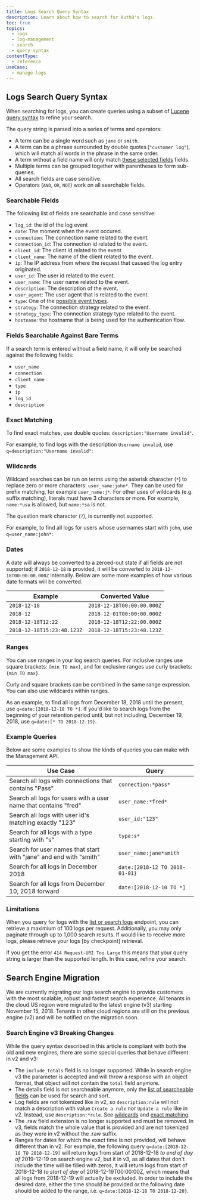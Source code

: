 ```yaml
---
title: Logs Search Query Syntax
description: Learn about how to search for Auth0's logs.
toc: true
topics:
  - logs
  - log-management
  - search
  - query-syntax
contentType:
  - reference
useCase:
  - manage-logs
---
```


## Logs Search Query Syntax

When searching for logs, you can create queries using a subset of [Lucene query syntax](http://www.lucenetutorial.com/lucene-query-syntax.html) to refine your search.

The query string is parsed into a series of terms and operators:

* A term can be a single word such as `jane` or `smith`.
* A term can be a phrase surrounded by double quotes (`"customer log"`), which will match all words in the phrase in the same order.
* A term without a field name will only match [these selected fields](/logs/query-syntax#fields-searchable-against-bare-terms) fields.
* Multiple terms can be grouped together with parentheses to form sub-queries.
* All search fields are case sensitive.
* Operators (`AND`, `OR`, `NOT`) work on all searchable fields.

### Searchable Fields

The following list of fields are searchable and case sensitive:

- `log_id`: the id of the log event
- `date`: The moment when the event occured.
- `connection`: The connection name related to the event.
- `connection_id`: The connection id related to the event.
- `client_id`: The client id related to the event
- `client_name`: The name of the client related to the event.
- `ip`: The IP address from where the request that caused the log entry originated.
- `user_id`: The user id related to the event.
- `user_name`: The user name related to the event.
- `description`: The description of the event.
- `user_agent`: The user agent that is related to the event.
- `type`: One of the [possible event types](#log-data-event-listing).
- `strategy`: The connection strategy related to the event.
- `strategy_type`: The connection strategy type related to the event.
- `hostname`: the hostname that is being used for the authentication flow.

### Fields Searchable Against Bare Terms

If a search term is entered without a field name, it will only be searched against the following fields:

- `user_name`
- `connection`
- `client_name`
- `type`
- `ip`
- `log_id`
- `description`

### Exact Matching

To find exact matches, use double quotes: `description:"Username invalid"`.

For example, to find logs with the description `Username invalid`, use `q=description:"Username invalid"`:

### Wildcards

Wildcard searches can be run on terms using the asterisk character (`*`) to replace zero or more characters: `user_name:john*`. They can be used for prefix matching, for example `user_name:j*`. For other uses of wildcards (e.g. suffix matching), literals must have 3 characters or more. For example, `name:*usa` is allowed, but `name:*sa` is not.

The question mark character (`?`), is currently not supported.

For example, to find all logs for users whose usernames start with `john`, use `q=user_name:john*`:

### Dates

A date will always be converted to a zeroed-out state if all fields are not supported; if `2018-12-18` is provided, it will be converted to `2018-12-18T00:00:00.000Z` internally. Below are some more examples of how various date formats will be converted.

Example | Converted Value
--------|----------------
`2018-12-18` | `2018-12-18T00:00:00.000Z`
`2018-12` | `2018-12-01T00:00:00.000Z`
`2018-12-18T12:22` | `2018-12-18T12:22:00.000Z`
`2018-12-18T15:23:48.123Z` | `2018-12-18T15:23:48.123Z`

### Ranges

You can use ranges in your log search queries. For inclusive ranges use square brackets: `[min TO max]`, and for exclusive ranges use curly brackets: `{min TO max}`.

Curly and square brackets can be combined in the same range expression. You can also use wildcards within ranges.

As an example, to find all logs from December 18, 2018 until the present, use `q=date:[2018-12-18 TO *]`.
If you'd like to search logs from the beginning of your retention period until, but not including, December 19, 2018, use `q=date:[* TO 2018-12-19}`.

### Example Queries

Below are some examples to show the kinds of queries you can make with the Management API.

Use Case | Query
---------|------
Search all logs with connections that contains "Pass" | `connection:*pass*`
Search all logs for users with a user name that contains "fred" | `user_name:*fred*`
Search all logs with user id's matching exactly "123" | `user_id:"123"`
Search for all logs with a type starting with "s" | `type:s*`
Search for user names that start with "jane" and end with "smith" | `user_name:jane*smith`
Search for all logs in December 2018 | `date:[2018-12 TO 2018-01-01}`
Search for all logs from December 10, 2018 forward | `date:[2018-12-10 TO *]`

### Limitations

When you query for logs with the [list or search logs](/api/v2#!/Logs/get_logs) endpoint, you can retrieve a maximium of 100 logs per request. Additionally, you may only paginate through up to 1,000 search results. If would like to receive more logs, please retrieve your logs [by checkpoint] retrieval.

If you get the error `414 Request-URI Too Large` this means that your query string is larger than the supported length. In this case, refine your search.

## Search Engine Migration

We are currently migrating our logs search engine to provide customers with the most scalable, robust and fastest search experience. All tenants in the cloud US region were migrated to the latest engine (v3) starting November 15, 2018. Tenants in other cloud regions are still on the previous engine (v2) and will be notified on the migration soon.

### Search Engine v3 Breaking Changes

While the query syntax described in this article is compliant with both the old and new engines, there are some special queries that behave different in v2 and v3:
 
* The `include_totals` field is no longer supported. While in search engine v3 the parameter is accepted and will throw a response with an object format, that object will not contain the `total` field anymore.
* The details field is not searcheable anymore, only the [list of searcheable fields](/logs/query-syntax#searchable-fields) can be used for search and sort.
* Log fields are not tokenized like in v2, so `description:rule` will not match a description with value `Create a rule` nor `Update a rule` like in v2. Instead, use `description:*rule`. See [wildcards](/logs/query-syntax#wildcards) and [exact matching](/logs/query-syntax#exact-matching).
* The .raw field extension is no longer supported and must be removed. In v3, fields match the whole value that is provided and are not tokenized as they were in v2 without the .raw suffix.
* Ranges for dates for which the exact time is not provided, will behave different than in v2. For example, the following query `q=date:[2018-12-18 TO 2018-12-19]` will return logs from start of 2018-12-18 *to end of day of* 2019-12-19 on search engine v2, but it in v3, as all dates that don't include the time will be filled with zeros, it will return logs from start of 2018-12-18 *to start of day* of 2018-12-19T00:00:00Z, which means that all logs from 2018-12-19 will actually be excluded. In order to include the desired date, either the time should be provided or the following date should be added to the range, i.e. `q=date:[2018-12-18 TO 2018-12-20}`.
